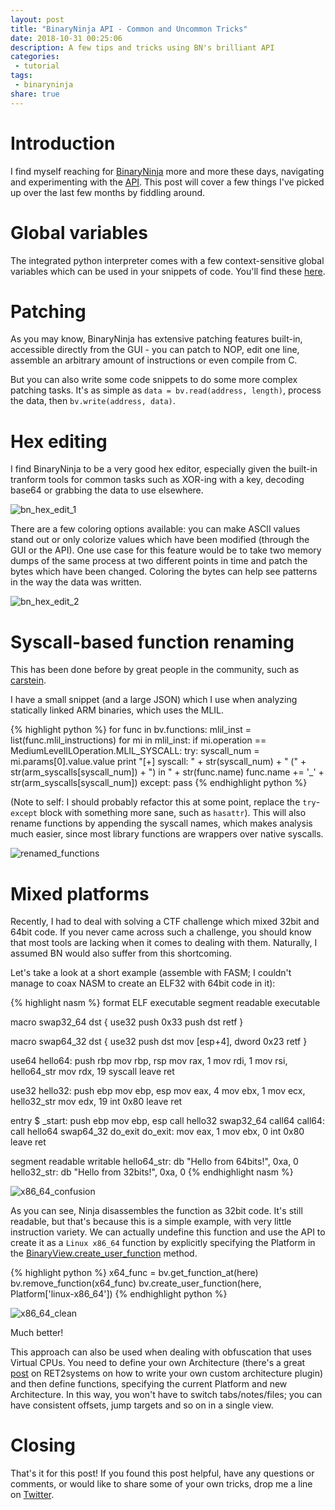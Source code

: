 ```yaml
---
layout: post
title: "BinaryNinja API - Common and Uncommon Tricks"
date: 2018-10-31 00:25:06
description: A few tips and tricks using BN's brilliant API
categories:
 - tutorial
tags:
 - binaryninja
share: true
---
```


# Introduction

I find myself reaching for [BinaryNinja](https://binary.ninja/) more and more these days, navigating and experimenting with the [API](https://api.binary.ninja/). This post will cover a few things I've picked up over the last few months by fiddling around.

# Global variables

The integrated python interpreter comes with a few context-sensitive global variables which can be used in your snippets of code. You'll find these [here](https://docs.binary.ninja/getting-started/index.html#script-python-console).

# Patching

As you may know, BinaryNinja has extensive patching features built-in, accessible directly from the GUI - you can patch to NOP, edit one line, assemble an arbitrary amount of instructions or even compile from C.

But you can also write some code snippets to do some more complex patching tasks. It's as simple as `data = bv.read(address, length)`, process the data, then `bv.write(address, data)`.

# Hex editing

I find BinaryNinja to be a very good hex editor, especially given the built-in tranform tools for common tasks such as XOR-ing with a key, decoding base64 or grabbing the data to use elsewhere.

![bn_hex_edit_1](https://raw.githubusercontent.com/monosource/monosource.github.io/master/images/bn_hex_edit_1.png)

There are a few coloring options available: you can make ASCII values stand out or only colorize values which have been modified (through the GUI or the API). One use case for this feature would be to take two memory dumps of the same process at two different points in time and patch the bytes which have been changed. Coloring the bytes can help see patterns in the way the data was written.

![bn_hex_edit_2](https://raw.githubusercontent.com/monosource/monosource.github.io/master/images/bn_hex_edit_2.png)

# Syscall-based function renaming

This has been done before by great people in the community, such as [carstein](https://github.com/carstein/Syscaller).

I have a small snippet (and a large JSON) which I use when analyzing statically linked ARM binaries, which uses the MLIL.

{% highlight python %}
for func in bv.functions:
    mlil_inst = list(func.mlil_instructions)
    for mi in mlil_inst:
        if mi.operation == MediumLevelILOperation.MLIL_SYSCALL:
            try:
                syscall_num = mi.params[0].value.value
                print "[+] syscall: " + str(syscall_num) + " (" + str(arm_syscalls[syscall_num]) + ") in " + str(func.name)
                func.name += '_' + str(arm_syscalls[syscall_num])
            except:
                pass
{% endhighlight python %}

(Note to self: I should probably refactor this at some point, replace the `try`-`except` block with something more sane, such as `hasattr`). This will also rename functions by appending the syscall names, which makes analysis much easier, since most library functions are wrappers over native syscalls.

![renamed_functions](https://raw.githubusercontent.com/monosource/monosource.github.io/master/images/bn_renamed_functions_syscalls.png)

# Mixed platforms

Recently, I had to deal with solving a CTF challenge which mixed 32bit and 64bit code. If you never came across such a challenge, you should know that most tools are lacking when it comes to dealing with them. Naturally, I assumed BN would also suffer from this shortcoming.

Let's take a look at a short example (assemble with FASM; I couldn't manage to coax NASM to create an ELF32 with 64bit code in it):

{% highlight nasm %}
format ELF executable
segment readable executable

macro swap32_64 dst {
  use32
  push 0x33
  push dst
  retf
}

macro swap64_32 dst {
  use32
  push dst
  mov [esp+4], dword 0x23
  retf
}

use64
hello64:
  push rbp
  mov rbp, rsp
  mov rax, 1
  mov rdi, 1
  mov rsi, hello64_str
  mov rdx, 19
  syscall
  leave
  ret

use32
hello32:
  push ebp
  mov ebp, esp
  mov eax, 4
  mov ebx, 1
  mov ecx, hello32_str
  mov edx, 19
  int 0x80
  leave
  ret

entry $
_start:
  push ebp
  mov ebp, esp
  call hello32
  swap32_64 call64
call64:
  call hello64
  swap64_32 do_exit
do_exit:
  mov eax, 1
  mov ebx, 0
  int 0x80
  leave
  ret

segment readable writable
  hello64_str: db "Hello from 64bits!", 0xa, 0
  hello32_str: db "Hello from 32bits!", 0xa, 0
{% endhighlight nasm %}

![x86_64_confusion](https://raw.githubusercontent.com/monosource/monosource.github.io/master/images/x86_64_confusion.png)

As you can see, Ninja disassembles the function as 32bit code. It's still readable, but that's because this is a simple example, with very little instruction variety. We can actually undefine this function and use the API to create it as a `Linux x86_64` function by explicitly specifying the Platform in the [BinaryView.create_user_function](https://api.binary.ninja/binaryninja.binaryview-module.html#binaryninja.binaryview.BinaryView.create_user_function) method.

{% highlight python %}
x64_func = bv.get_function_at(here)
bv.remove_function(x64_func)
bv.create_user_function(here, Platform['linux-x86_64'])
{% endhighlight python %}

![x86_64_clean](https://raw.githubusercontent.com/monosource/monosource.github.io/master/images/x86_64_clean.png)

Much better!

This approach can also be used when dealing with obfuscation that uses Virtual CPUs. You need to define your own Architecture (there's a great [post](https://blog.ret2.io/2017/10/17/untangling-exotic-architectures-with-binary-ninja/) on RET2systems on how to write your own custom architecture plugin) and then define functions, specifying the current Platform and new Architecture. In this way, you won't have to switch tabs/notes/files; you can have consistent offsets, jump targets and so on in a single view.

# Closing

That's it for this post! If you found this post helpful, have any questions or comments, or would like to share some of your own tricks, drop me a line on [Twitter](https://twitter.com/monosrc).
